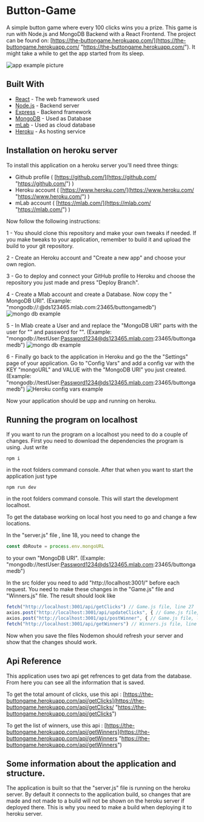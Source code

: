 # Button-Game

A simple button game where every 100 clicks wins you a prize. This game is run with Node.js and MongoDB Backend with a React Frontend. The project can be found on: [https://the-buttongame.herokuapp.com/](https://the-buttongame.herokuapp.com/  "https://the-buttongame.herokuapp.com/"). It might take a while to get the app started from its sleep.

![app example picture](https://github.com/harjunpnik/Button-Game/blob/master/readme_img/app_example.JPG)

## Built With

* [React](https://reactjs.org/) - The web framework used
* [Node.js](https://nodejs.org/en/) - Backend server 
* [Express](https://expressjs.com/) - Backend framework
* [MongoDB](https://www.mongodb.com/) - Used as Database
* [mLab](https://mlab.com/) - Used as cloud database
* [Heroku](https://www.heroku.com/) - As hosting service

## Installation on heroku server

To install this application on a heroku server you'll need three things:
* Github profile ( [https://github.com/](https://github.com/ "https://github.com/") )
* Heroku account ( [https://www.heroku.com/](https://www.heroku.com/ "https://www.heroku.com/") )
* mLab account ( [https://mlab.com/](https://mlab.com/ "https://mlab.com/") )

Now follow the following instructions:

1 - You should clone this repository and make your own tweaks if needed. If you make tweaks to your application, remember to build it and upload the build to your git repository. 

2 - Create an Heroku account and "Create a new app" and choose your own region.

3 - Go to deploy and connect your GitHub profile to Heroku and choose the repository you just made and press "Deploy Branch". 

4 - Create a Mlab account and create a Database. Now copy the " MongoDB URI". (Example: "mongodb://<dbuser>:<dbpassword>@ds123465.mlab.com:23465/buttongamedb")
![mongo db example](https://github.com/harjunpnik/Button-Game/blob/master/readme_img/mlab.JPG)

5 - In Mlab create a User and and replace the "MongoDB URI" parts with the user for "<dbuser>" and password for "<dbPassword>". (Example: "mongodb://testUser:Password1234@ds123465.mlab.com:23465/buttongamedb")
![mongo db example](https://github.com/harjunpnik/Button-Game/blob/master/readme_img/mlab_user.JPG)

6 - Finally go back to the application in Heroku and go the the "Settings" page of your application. Go to "Config Vars" and add a config var with the KEY "mongoURL" and VALUE with the "MongoDB URI" you just created. (Example: "mongodb://testUser:Password1234@ds123465.mlab.com:23465/buttongamedb")
![Heroku config vars example](https://github.com/harjunpnik/Button-Game/blob/master/readme_img/config_vars.JPG)

Now your application should be upp and running on heroku.

## Running the program on localhost

If you want to run the program on a localhost you need to do a couple of changes. First you need to download the dependencies the program is using. Just write   

```
npm i
```

in the root folders command console. After that when you want to start the application just type 
```
npm run dev
```
in the root folders command console. This will start the development localhost. 

To get the database working on local host you need to go and change a few locations. 

In the "server.js" file , line 18, you need to change the 

```javascript
const dbRoute = process.env.mongoURL 
```
to your own "MongoDB URI". (Example: "mongodb://testUser:Password1234@ds123465.mlab.com:23465/buttongamedb")

In the src folder you need to add "http://localhost:3001/" before each request. You need to make these changes in the "Game.js" file and "Winners.js" file. The result should look like 
```javascript
fetch("http://localhost:3001/api/getClicks") // Game.js file, line 27
axios.post("http://localhost:3001/api/updateClicks", { // Game.js file, line 31
axios.post("http://localhost:3001/api/postWinner", { // Game.js file, line 66
fetch("http://localhost:3001/api/getWinners") // Winners.js file, line 16
```

Now when you save the files Nodemon should refresh your server and show that the changes should work.

## Api Reference

This application uses two api get refrences to get data from the database. From here you can see all the information that is saved.

To get the total amount of clicks, use this api : [https://the-buttongame.herokuapp.com/api/getClicks](https://the-buttongame.herokuapp.com/api/getClicks/  "https://the-buttongame.herokuapp.com/api/getClicks")

To get the list of winners, use this api : [https://the-buttongame.herokuapp.com/api/getWinners](https://the-buttongame.herokuapp.com/api/getWinners  "https://the-buttongame.herokuapp.com/api/getWinners")


## Some information about the application and structure.

The application is built so that the "server.js" file is running on the heroku server. By default it connects to the application build, so changes that are made and not made to a build will not be shown on the heroku server if deployed there. This is why you need to make a build when deploying it to heroku server. 
